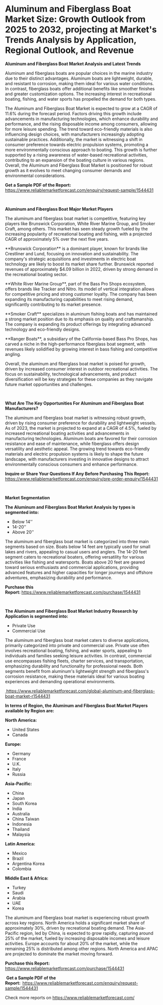 <p><h1>Aluminum and Fiberglass Boat Market Size: Growth Outlook from 2025 to 2032, projecting at Market's Trends Analysis by Application, Regional Outlook, and Revenue</h1></p><p><strong>Aluminum and Fiberglass Boat Market Analysis and Latest Trends</strong></p>
<p><p>Aluminum and fiberglass boats are popular choices in the marine industry due to their distinct advantages. Aluminum boats are lightweight, durable, and resistant to corrosion, making them ideal for various water conditions. In contrast, fiberglass boats offer additional benefits like smoother finishes and greater customization options. The increasing interest in recreational boating, fishing, and water sports has propelled the demand for both types.</p><p>The Aluminum and Fiberglass Boat Market is expected to grow at a CAGR of 11.6% during the forecast period. Factors driving this growth include advancements in manufacturing technologies, which enhance durability and performance, and the rising disposable income among consumers, allowing for more leisure spending. The trend toward eco-friendly materials is also influencing design choices, with manufacturers increasingly adopting sustainable practices. Additionally, the market is witnessing a shift in consumer preference towards electric propulsion systems, promoting a more environmentally conscious approach to boating. This growth is further supported by a rising awareness of water-based recreational activities, contributing to an expansion of the boating culture in various regions. Overall, the Aluminum and Fiberglass Boat Market is positioned for robust growth as it evolves to meet changing consumer demands and environmental considerations.</p></p>
<p><strong>Get a Sample PDF of the Report:&nbsp;</strong> <a href="https://www.reliablemarketforecast.com/enquiry/request-sample/1544431?utm_campaign=2753&utm_medium=2&utm_source=Github&utm_content=ia&utm_term=11042025&utm_id=aluminum-and-fiberglass-boat">https://www.reliablemarketforecast.com/enquiry/request-sample/1544431</a></p>
<p>&nbsp;</p>
<p><strong>Aluminum and Fiberglass Boat Major Market Players</strong></p>
<p><p>The aluminum and fiberglass boat market is competitive, featuring key players like Brunswick Corporation, White River Marine Group, and Smoker Craft, among others. This market has seen steady growth fueled by the increasing popularity of recreational boating and fishing, with a projected CAGR of approximately 5% over the next five years.</p><p>**Brunswick Corporation** is a dominant player, known for brands like Crestliner and Lund, focusing on innovation and sustainability. The company's strategic acquisitions and investments in electric boat technology are likely to boost its market share further. Brunswick reported revenues of approximately $4.09 billion in 2022, driven by strong demand in the recreational boating sector.</p><p>**White River Marine Group**, part of the Bass Pro Shops ecosystem, offers brands like Tracker and Nitro. Its model of vertical integration allows for competitive pricing and strong customer loyalty. The company has been expanding its manufacturing capabilities to meet rising demand, significantly contributing to its market presence.</p><p>**Smoker Craft** specializes in aluminum fishing boats and has maintained a strong market position due to its emphasis on quality and craftsmanship. The company is expanding its product offerings by integrating advanced technology and eco-friendly designs.</p><p>**Ranger Boats**, a subsidiary of the California-based Bass Pro Shops, has carved a niche in the high-performance fiberglass boat segment, with revenues likely solidified by growing interest in bass fishing and competitive angling.</p><p>Overall, the aluminum and fiberglass boat market is poised for growth, driven by increased consumer interest in outdoor recreational activities. The focus on sustainability, technological advancements, and product diversification will be key strategies for these companies as they navigate future market opportunities and challenges.</p></p>
<p>&nbsp;</p>
<p><strong>What Are The Key Opportunities For Aluminum and Fiberglass Boat Manufacturers?</strong></p>
<p><p>The aluminum and fiberglass boat market is witnessing robust growth, driven by rising consumer preference for durability and lightweight vessels. As of 2023, the market is projected to expand at a CAGR of 4.5%, fueled by increased recreational boating activities and advancements in manufacturing technologies. Aluminum boats are favored for their corrosion resistance and ease of maintenance, while fiberglass offers design versatility and aesthetic appeal. The growing trend towards eco-friendly materials and electric propulsion systems is likely to shape the future landscape, with manufacturers investing in innovative designs to attract environmentally conscious consumers and enhance performance.</p></p>
<p><strong>Inquire or Share Your Questions If Any Before Purchasing This Report:</strong> <a href="https://www.reliablemarketforecast.com/enquiry/pre-order-enquiry/1544431?utm_campaign=2753&utm_medium=2&utm_source=Github&utm_content=ia&utm_term=11042025&utm_id=aluminum-and-fiberglass-boat">https://www.reliablemarketforecast.com/enquiry/pre-order-enquiry/1544431</a></p>
<p>&nbsp;</p>
<p><strong>Market Segmentation</strong></p>
<p><strong>The Aluminum and Fiberglass Boat Market Analysis by types is segmented into:</strong></p>
<p><ul><li>Below 14’’</li><li>14-20’’</li><li>Above 20’’</li></ul></p>
<p><p>The aluminum and fiberglass boat market is categorized into three main segments based on size. Boats below 14 feet are typically used for small lakes and rivers, appealing to casual users and anglers. The 14-20 feet segment caters to recreational boaters, offering versatility for various activities like fishing and watersports. Boats above 20 feet are geared toward serious enthusiasts and commercial applications, providing advanced features and higher capacities for longer journeys and offshore adventures, emphasizing durability and performance.</p></p>
<p><strong>Purchase this Report:&nbsp;</strong><a href="https://www.reliablemarketforecast.com/purchase/1544431?utm_campaign=2753&utm_medium=2&utm_source=Github&utm_content=ia&utm_term=11042025&utm_id=aluminum-and-fiberglass-boat">https://www.reliablemarketforecast.com/purchase/1544431</a></p>
<p>&nbsp;</p>
<p><strong>The Aluminum and Fiberglass Boat Market Industry Research by Application is segmented into:</strong></p>
<p><ul><li>Private Use</li><li>Commercial Use</li></ul></p>
<p><p>The aluminum and fiberglass boat market caters to diverse applications, primarily categorized into private and commercial use. Private use often involves recreational boating, fishing, and water sports, appealing to individuals and families seeking leisure activities. In contrast, commercial use encompasses fishing fleets, charter services, and transportation, emphasizing durability and functionality for professional needs. Both segments benefit from aluminum's lightweight strength and fiberglass's corrosion resistance, making these materials ideal for various boating experiences and demanding operational environments.</p></p>
<p><a href="https://www.reliablemarketforecast.com/global-aluminum-and-fiberglass-boat-market-r1544431?utm_campaign=2753&utm_medium=2&utm_source=Github&utm_content=ia&utm_term=11042025&utm_id=aluminum-and-fiberglass-boat">&nbsp;https://www.reliablemarketforecast.com/global-aluminum-and-fiberglass-boat-market-r1544431</a></p>
<p><strong>In terms of Region, the Aluminum and Fiberglass Boat Market Players available by Region are:</strong></p>
<p>
    <p> <strong> North America: </strong>
        <ul>
            <li>United States</li>
            <li>Canada</li>
        </ul>
        </p> 
    <p> <strong> Europe: </strong>
        <ul>
            <li>Germany</li>
            <li>France</li>
            <li>U.K.</li>
            <li>Italy</li>
            <li>Russia</li>
        </ul>
        </p> 
    <p> <strong> Asia-Pacific: </strong>
        <ul>
            <li>China</li>
            <li>Japan</li>
            <li>South Korea</li>
            <li>India</li>
            <li>Australia</li>
            <li>China Taiwan</li>
            <li>Indonesia</li>
            <li>Thailand</li>
            <li>Malaysia</li>
        </ul>
        </p> 
    <p> <strong> Latin America: </strong>
        <ul>
            <li>Mexico</li>
            <li>Brazil</li>
            <li>Argentina Korea</li>
            <li>Colombia</li>
        </ul>
        </p> 
    <p> <strong> Middle East & Africa: </strong>
        <ul>
            <li>Turkey</li>
            <li>Saudi</li>
            <li>Arabia</li>
            <li>UAE</li>
            <li>Korea</li>
        </ul>
    </p>
    </p>
<p><p>The aluminum and fiberglass boat market is experiencing robust growth across key regions. North America holds a significant market share of approximately 30%, driven by recreational boating demand. The Asia-Pacific region, led by China, is expected to grow rapidly, capturing around 25% of the market, fueled by increasing disposable incomes and leisure activities. Europe accounts for about 20% of the market, while the remaining 25% is distributed among other regions. North America and APAC are projected to dominate the market moving forward.</p></p>
<p><strong>Purchase this Report: </strong><a href="https://www.reliablemarketforecast.com/purchase/1544431?utm_campaign=2753&utm_medium=2&utm_source=Github&utm_content=ia&utm_term=11042025&utm_id=aluminum-and-fiberglass-boat">https://www.reliablemarketforecast.com/purchase/1544431</a></p>
<p>&nbsp;<strong>Get a Sample PDF of the Report:&nbsp;&nbsp;</strong><a href="https://www.reliablemarketforecast.com/enquiry/request-sample/1544431?utm_campaign=2753&utm_medium=2&utm_source=Github&utm_content=ia&utm_term=11042025&utm_id=aluminum-and-fiberglass-boat">https://www.reliablemarketforecast.com/enquiry/request-sample/1544431</a></p>
<p><strong></strong></p>
<p>Check more reports on <a href="https://www.reliablemarketforecast.com/?utm_campaign=2753&utm_medium=2&utm_source=Github&utm_content=ia&utm_term=11042025&utm_id=aluminum-and-fiberglass-boat">https://www.reliablemarketforecast.com/</a></p>